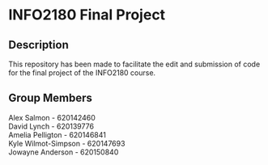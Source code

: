 # INFO2180 Final Project
## Description
This repository has been made to facilitate the edit and submission of code for the final project of the INFO2180 course.
## Group Members
Alex Salmon - 620142460 <br>
David Lynch - 620139776 <br>
Amelia Pelligton - 620146841 <br>
Kyle Wilmot-Simpson - 620147693 <br>
Jowayne Anderson - 620150840
